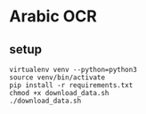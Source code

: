 # Arabic OCR

## setup

```shell
virtualenv venv --python=python3
source venv/bin/activate
pip install -r requirements.txt
chmod +x download_data.sh
./download_data.sh
```
